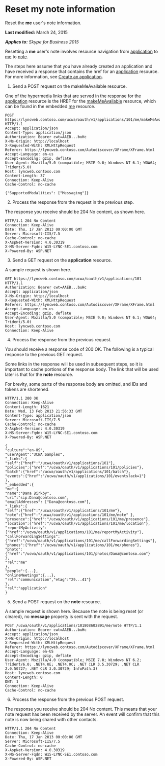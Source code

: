 
# Reset my note information
Reset the **me** user's note information.

 **Last modified:** March 24, 2015

 _**Applies to:** Skype for Business 2015_

Resetting a **me** user's note involves resource navigation from [application](application_ref.md) to [me](me_ref.md) to [note](note_ref.md). 

The steps here assume that you have already created an application and have received a response that contains the href for an [application](application_ref.md) resource. For more information, see [Create an application](CreateAnApplication.md).

1. Send a POST request on the makeMeAvailable resource. 
 
 One of the hypermedia links that are served in the response for the [application](application_ref.md) resource is the HREF for the [makeMeAvailable](makeMeAvailable_ref.md) resource, which can be found in the embedded [me](me_ref.md) resource.
 


 ```
 POST https://lyncweb.contoso.com/ucwa/oauth/v1/applications/101/me/makeMeAvailable HTTP/1.1
Accept: application/json
Content-Type: application/json
Authorization: Bearer cwt=AAEB...buHc
X-Ms-Origin: http://localhost
X-Requested-With: XMLHttpRequest
Referer: https://lyncweb.contoso.com/Autodiscover/XFrame/XFrame.html
Accept-Language: en-us
Accept-Encoding: gzip, deflate
User-Agent: Mozilla/5.0 (compatible; MSIE 9.0; Windows NT 6.1; WOW64; Trident/5.0)
Host: lyncweb.contoso.com
Content-Length: 37
Connection: Keep-Alive
Cache-Control: no-cache

{"SupportedModalities": ["Messaging"]}
 ```

2. Process the response from the request in the previous step.
 
 The response you receive should be 204 No content, as shown here. 
 


 ```
 HTTP/1.1 204 No Content
Connection: Keep-Alive
Date: Thu, 17 Jan 2013 00:00:00 GMT
Server: Microsoft-IIS/7.5
Cache-Control: no-cache
X-AspNet-Version: 4.0.30319
X-MS-Server-Fqdn: W15-LYNC-SE1.contoso.com
X-Powered-By: ASP.NET
 ```

3. Send a GET request on the **application** resource.
 
 A sample request is shown here.
 


 ```
 GET https://lyncweb.contoso.com/ucwa/oauth/v1/applications/101 HTTP/1.1
Authorization: Bearer cwt=AAEB...buHc
Accept: application/json
X-Ms-Origin: http://localhost
X-Requested-With: XMLHttpRequest
Referer: https://lyncweb.contoso.com/Autodiscover/XFrame/XFrame.html
Accept-Language: en-us
Accept-Encoding: gzip, deflate
User-Agent: Mozilla/5.0 (compatible; MSIE 9.0; Windows NT 6.1; WOW64; Trident/5.0)
Host: lyncweb.contoso.com
Connection: Keep-Alive

 ```

4. Process the response from the previous request.
 
 You should receive a response code of 200 OK. The following is a typical response to the previous GET request.
 
 Some links in the response will be used in subsequent steps, so it is important to cache portions of the response body. The link that will be used later is that for the **note** resource.
 
 For brevity, some parts of the response body are omitted, and IDs and tokens are shortened.
 


 ```
 HTTP/1.1 200 OK
Connection: Keep-Alive
Content-Length: 1621
Date: Wed, 13 Feb 2013 21:56:33 GMT
Content-Type: application/json
Server: Microsoft-IIS/7.5
Cache-Control: no-cache
X-AspNet-Version: 4.0.30319
X-MS-Server-Fqdn: W15-LYNC-SE1.contoso.com
X-Powered-By: ASP.NET

{
 "culture":"en-US",
 "userAgent":"UCWA Samples",
 "_links":{
 "self":{"href":"/ucwa/oauth/v1/applications/101"},
 "policies":{"href":"/ucwa/oauth/v1/applications/101/policies"},
 "batch":{"href":"/ucwa/oauth/v1/applications/101/batch"},
 "events":{"href":"/ucwa/oauth/v1/applications/101/events?ack=1"}
 },
 "_embedded":{
 "me":{
 "name":"Dana Birkby",
 "uri":"sip:Dana@contoso.com",
 "emailAddresses": ["Dana@contoso.com"],
 "_links":{
 "self":{"href":"/ucwa/oauth/v1/applications/101/me"},
 "note":{"href":"/ucwa/oauth/v1/applications/101/me/note" },
 "presence":{"href":"/ucwa/oauth/v1/applications/101/me/presence"},
 "location":{"href":"/ucwa/oauth/v1/applications/101/me/location"},
 "reportMyActivity":{"href":"/ucwa/oauth/v1/applications/101/me/reportMyActivity"},
 "callForwardingSettings":{"href":"/ucwa/oauth/v1/applications/101/me/callForwardingSettings"},
 "phones":{"href":"/ucwa/oauth/v1/applications/101/me/phones"},
 "photo":{"href":"/ucwa/oauth/v1/applications/101/photos/Dana@contoso.com"}
 },
 "rel":"me"
 },
 "people":{...},
 "onlineMeetings":{...},
 "rel":"communication","etag":"29...41"}
 },
 "rel":"application"
}
 ```

5. Send a POST request on the **note** resource.
 
 A sample request is shown here. Because the note is being reset (or cleared), no **message** property is sent with the request.
 


 ```
 POST /ucwa/oauth/v1/applications/101808602891/me/note HTTP/1.1
Authorization: Bearer cwt=AAEB...buHc
Accept: application/json
X-Ms-Origin: http://localhost
X-Requested-With: XMLHttpRequest
Referer: https://lyncweb.contoso.com/Autodiscover/XFrame/XFrame.html
Accept-Language: en-US
Accept-Encoding: gzip, deflate
User-Agent: Mozilla/4.0 (compatible; MSIE 7.0; Windows NT 6.2; Trident/6.0; .NET4.0E; .NET4.0C; .NET CLR 3.5.30729; .NET CLR 2.0.50727; .NET CLR 3.0.30729; InfoPath.3)
Host: lyncweb.contoso.com
Content-Length: 0
DNT: 1
Connection: Keep-Alive
Cache-Control: no-cache
 ```

6. Process the response from the previous POST request.
 
 The response you receive should be 204 No content. This means that your note request has been received by the server. An event will confirm that this note is now being shared with other contacts.
 


 ```
 HTTP/1.1 204 No Content
Connection: Keep-Alive
Date: Thu, 17 Jan 2013 00:00:00 GMT
Server: Microsoft-IIS/7.5
Cache-Control: no-cache
X-AspNet-Version: 4.0.30319
X-MS-Server-Fqdn: W15-LYNC-SE1.contoso.com
X-Powered-By: ASP.NET

 ```

